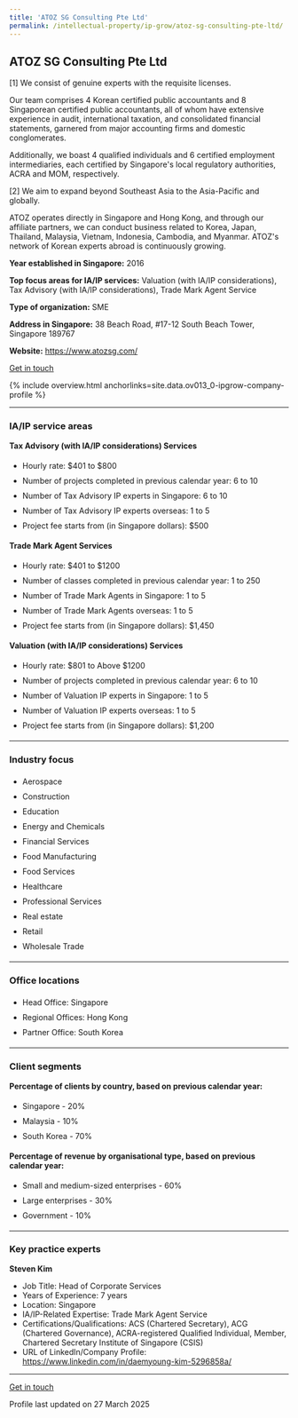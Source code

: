 ```yaml
---
title: 'ATOZ SG Consulting Pte Ltd'
permalink: /intellectual-property/ip-grow/atoz-sg-consulting-pte-ltd/
---
```


## ATOZ SG Consulting Pte Ltd

[1] We consist of genuine experts with the requisite licenses.

Our team comprises 4 Korean certified public accountants and 8 Singaporean certified public accountants, all of whom have extensive experience in audit, international taxation, and consolidated financial statements, garnered from major accounting firms and domestic conglomerates.

Additionally, we boast 4 qualified individuals and 6 certified employment intermediaries, each certified by Singapore's local regulatory authorities, ACRA and MOM, respectively.

[2] We aim to expand beyond Southeast Asia to the Asia-Pacific and globally.

ATOZ operates directly in Singapore and Hong Kong, and through our affiliate partners, we can conduct business related to Korea, Japan, Thailand, Malaysia, Vietnam, Indonesia, Cambodia, and Myanmar.
ATOZ's network of Korean experts abroad is continuously growing.

<b>Year established in Singapore:</b> 2016

<b>Top focus areas for IA/IP services:</b> Valuation (with IA/IP considerations), Tax Advisory (with IA/IP considerations), Trade Mark Agent Service

<b>Type of organization:</b> SME

<b>Address in Singapore:</b> 38 Beach Road, #17-12 South Beach Tower, Singapore 189767

<b>Website:</b> <a href='https://www.atozsg.com/'>https://www.atozsg.com/</a>

<a class='btn' href='https://form.gov.sg/67d7d4780e66d2c498d36408' target='_blank' rel='noopener'>Get in touch</a>

{% include overview.html anchorlinks=site.data.ov013_0-ipgrow-company-profile %}

---
<a name='ip-related-service-areas'></a>
### IA/IP service areas

**Tax Advisory (with IA/IP considerations) Services**

<ul>
<li style='line-height: 27px; margin: 0px 0px !important'>Hourly rate:  $401 to $800</li>
<li style='line-height: 27px; margin: 0px 0px !important'>Number of projects completed in previous calendar year: 6 to 10</li>
<li style='line-height: 27px; margin: 0px 0px !important'>Number of Tax Advisory IP experts in Singapore: 6 to 10</li>
<li style='line-height: 27px; margin: 0px 0px !important'>Number of Tax Advisory IP experts overseas: 1 to 5</li>
<li style='line-height: 27px; margin: 0px 0px !important'>Project fee starts from (in Singapore dollars):  $500</li>
</ul>

**Trade Mark Agent Services**

<ul>
<li style='line-height: 27px; margin: 0px 0px !important'>Hourly rate:  $401 to $1200</li>
<li style='line-height: 27px; margin: 0px 0px !important'>Number of classes completed in previous calendar year: 1 to 250</li>
<li style='line-height: 27px; margin: 0px 0px !important'>Number of Trade Mark Agents in Singapore: 1 to 5</li>
<li style='line-height: 27px; margin: 0px 0px !important'>Number of Trade Mark Agents overseas: 1 to 5</li>
<li style='line-height: 27px; margin: 0px 0px !important'>Project fee starts from (in Singapore dollars):  $1,450</li>
</ul>

**Valuation (with IA/IP considerations) Services**

<ul>
<li style='line-height: 27px; margin: 0px 0px !important'>Hourly rate:  $801 to Above $1200</li>
<li style='line-height: 27px; margin: 0px 0px !important'>Number of projects completed in previous calendar year: 6 to 10</li>
<li style='line-height: 27px; margin: 0px 0px !important'>Number of Valuation IP experts in Singapore: 1 to 5</li>
<li style='line-height: 27px; margin: 0px 0px !important'>Number of Valuation IP experts overseas: 1 to 5</li>
<li style='line-height: 27px; margin: 0px 0px !important'>Project fee starts from (in Singapore dollars):  $1,200</li>
</ul>

---
<a name='industry-focus'></a>
### Industry focus

<ul><li style='line-height: 27px; margin: 0px 0px !important'> Aerospace </li><li style='line-height: 27px; margin: 0px 0px !important'>Construction</li><li style='line-height: 27px; margin: 0px 0px !important'>Education</li><li style='line-height: 27px; margin: 0px 0px !important'>Energy and Chemicals</li><li style='line-height: 27px; margin: 0px 0px !important'>Financial Services</li><li style='line-height: 27px; margin: 0px 0px !important'>Food Manufacturing</li><li style='line-height: 27px; margin: 0px 0px !important'>Food Services</li><li style='line-height: 27px; margin: 0px 0px !important'>Healthcare</li><li style='line-height: 27px; margin: 0px 0px !important'>Professional Services</li><li style='line-height: 27px; margin: 0px 0px !important'>Real estate</li><li style='line-height: 27px; margin: 0px 0px !important'>Retail</li><li style='line-height: 27px; margin: 0px 0px !important'>Wholesale Trade</li></ul>

---
<a name='office-locations'></a>
### Office locations

<ul><li style='line-height: 27px; margin: 0px 0px !important'> Head Office: Singapore</li><li style='line-height: 27px; margin: 0px 0px !important'>Regional Offices: Hong Kong</li><li style='line-height: 27px; margin: 0px 0px !important'>Partner Office: South Korea
</li></ul>

---
<a name='client-segments'></a>
### Client segments

**Percentage of clients by country, based on previous calendar year:**

<ul><li style='line-height: 27px; margin: 0px 0px !important'> Singapore - 20%</li><li style='line-height: 27px; margin: 0px 0px !important'>Malaysia - 10%</li><li style='line-height: 27px; margin: 0px 0px !important'>South Korea - 70%</li></ul>

**Percentage of revenue by organisational type, based on previous calendar year:**

<ul><li style='line-height: 27px; margin: 0px 0px !important'> Small and medium-sized enterprises - 60%</li><li style='line-height: 27px; margin: 0px 0px !important'>Large enterprises - 30%</li><li style='line-height: 27px; margin: 0px 0px !important'>Government - 10%</li></ul>

---
<a name='key-practice-experts'></a>
### Key practice experts

**Steven Kim**

- Job Title: Head of Corporate Services
- Years of Experience: 7 years
- Location: Singapore
- IA/IP-Related Expertise: Trade Mark Agent Service
- Certifications/Qualifications: ACS (Chartered Secretary), ACG (Chartered Governance), ACRA-registered Qualified Individual, Member, Chartered Secretary Institute of Singapore (CSIS)
- URL of LinkedIn/Company Profile: <a href="https://www.linkedin.com/in/daemyoung-kim-5296858a/" target="_blank" rel="noopener">https://www.linkedin.com/in/daemyoung-kim-5296858a/</a>


---
<p>
<a class='btn' href='https://form.gov.sg/67d7d4780e66d2c498d36408' target='_blank' rel='noopener'>Get in touch</a>
</p>
Profile last updated on 27 March 2025
